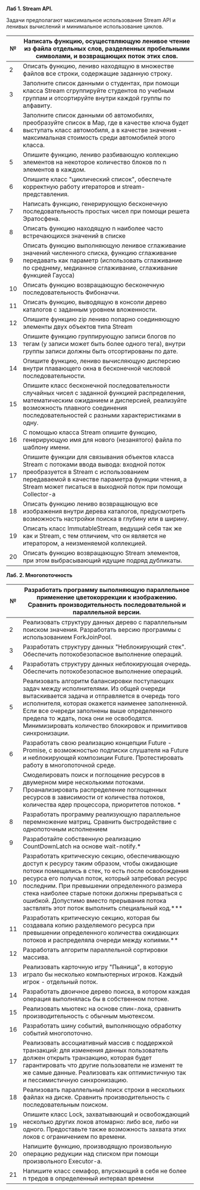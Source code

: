 **Лаб 1. Stream API.**

Задачи предполагают максимальное использование Stream API и ленивых вычислений и минимальное использование циклов.

| № | Написать функцию, осуществляющую ленивое чтение из файла отдельных слов, разделенных пробельными символами, и возвращающих поток этих слов. |
| --- | --- |
| 2 | Описать функцию, лениво находящую в множестве файлов все строки, содержащие заданную строку. |
| 3 | Заполните список данными о студентах, при помощи класса Stream сгруппируйте студентов по учебным группам и отсортируйте внутри каждой группы по алфавиту. |
| 4 | Заполните список данными об автомобилях, преобразуйте список в Map, где в качестве ключа будет выступать класс автомобиля, а в качестве значения - максимальная стоимость среди автомобилей этого класса. |
| 5 | Опишите функцию, лениво разбивающую коллекцию элементов на некоторое количество блоков по n элементов в каждом. |
| 6 | Опишите класс &quot;циклический список&quot;, обеспечьте корректную работу итераторов и stream-представления. |
| 7 | Написать функцию, генерирующую бесконечную последовательность простых чисел при помощи решета Эратосфена. |
| 8 | Описать функцию находящую n наиболее часто встречающихся значений в списке |
| 9 | Описать функцию выполняющую ленивое сглаживание значений численного списка, функцию сглаживание передавать как параметр (использовать сглаживание по среднему, медианное сглаживание, сглаживание функцией Гаусса) |
| 10 | Описать функцию возвращающую бесконечную последовательность Фибоначчи. |
| 11 | Описать функцию, выводящую в консоли дерево каталогов с заданным уровнем вложенности. |
| 12 | Опишите функцию zip лениво попарно соединяющую элементы двух объектов типа Stream |
| 13 | Опишите функцию группирующую записи блогов по тегам (у записи может быть более одного тега), внутри группы записи должны быть отсортированы по дате. |
| 14 | Опишите функцию, лениво вычисляющую дисперсию внутри плавающего окна в бесконечной числовой последовательности. |
| 15 | Опишите класс бесконечной последовательности случайных чисел с заданной функцией распределения, математическим ожиданием и дисперсией, реализуйте возможность плавного соединения последовательностей с разными характеристиками в одну. |
| 16 | С помощью класса Stream опишите функцию, генерирующую имя для нового (незанятого) файла по шаблону имени. |
| 17 | Опишите функции для связывания объектов класса Stream с потоками ввода вывода: входной поток преобразуется в Stream с использованием передаваемой в качестве параметра функции чтения, а Stream может писаться в выходной поток при помощи Collector-а |
| 18 | Описать функцию лениво возвращающую все изображения внутри дерева каталогов, предусмотреть возможность настройки поиска в глубину или в ширину. |
| 19 | Описать класс ImmutableStream, ведущий себя так же как и Stream, с тем отличием, что он является не итератором, а неизменяемой коллекцией. |
| 20 | Описать функцию возвращающую Stream элементов, при этом выбрасывающий идущие подряд дубликаты. |

**Лаб. 2. Многопоточность**

| № | Разработать программу выполняющую параллельное применение цветокоррекции к изображению. Сравнить производительность последовательной и параллельной версии. |
| --- | --- |
| 2 | Реализовать структуру данных дерево с параллельным поиском значения. Разработать версию программы с использованием ForkJoinPool. |
| 3 | Разработать структуру данных &quot;Неблокирующий стек&quot;. Обеспечить потокобезопасное выполнение операций. |
| 4 | Разработать структуру данных неблокирующая очередь. Обеспечить потокобезопасное выполнение операций. |
| 5 | Реализовать алгоритм балансировки поступающих задач между исполнителями. Из общей очереди вытаскивается задача и отправляется в очередь того исполнителя, которая окажется наименее заполненной. Если все очереди заполнены выше определенного предела то ждать, пока они не освободятся. Минимизировать количество блокировок и примитивов синхронизации. |
| 6 | Разработать свою реализацию концепции Future - Promise, с возможностью подписки слушателя на Future и неблокирующей композиции Future. Протестировать работу в многопоточной среде. |
| 7 | Смоделировать поиск и поглощение ресурсов в двумерном мире несколькими потоками. Проанализировать распределение поглощенных ресурсов в зависимости от количества потоков, количества ядер процессора, приоритетов потоков. \* |
| 8 | Разработать программу реализующую параллельное перемножение матриц. Сравнить быстродействие с однопоточным исполнением |
| 9 | Разработайте собственную реализацию CountDownLatch на основе wait-notify.\* |
| 10 | Разработать критическую секцию, обеспечивающую доступ к ресурсу таким образом, чтобы ожидающие потоки помещались в стек, то есть после освобождения ресурса его получал поток, который затребовал ресурс последним. При превышении определенного размера стека наиболее старые потоки должны прерываться с ошибкой. Допустимо вместо прерывания потока заствлять этот поток выполнить специальный код.\*\*\* |
| 11 | Разработать критическую секцию, которая бы создавала копию разделяемого ресурса при превышении определенного количества ожидающих потоков и распределяла очереди между копиями.\*\* |
| 12 | Разработать алгоритм параллельной сортировки массива. |
| 13 | Реализовать карточную игру &quot;Пьяница&quot;, в которую играло бы несколько компьютерных игроков. Каждый игрок - отдельный поток. |
| 14 | Разработать двоичное дерево поиска, в котором каждая операция выполнялась бы в собственном потоке. |
| 15 | Реализовать мьютекс на основе спин-лока, сравнить производительность с обычным мьютексом. |
| 16 | Разработать шину событий, выполняющую обработку событий многопоточно. |
| 17 | Реализовать ассоциативный массив с поддержкой транзакций: для изменения данных пользователь должен открыть транзакцию, которая будет гарантировать что другие пользователи не изменят те же самые данные. Реализовать как оптимистичную так и пессимистичную синхронизацию. |
| 18 | Реализовать параллельный поиск строки в нескольких файлах на диске. Сравнить производительность с последовательным поиском. |
| 19 | Опишите класс Lock, захватывающий и освобождающий несколько других локов атомарно: либо все, либо ни одного. Предоставьте также возможность захвата этих локов с ограничением по времени. |
| 20 | Напишите функцию, производящую произвольную операцию редукции над списком при помощи произвольного Executor-а. |
| 21 | Напишите класс семафор, впускающий в себя не более n тредов в определенный интервал времени |
